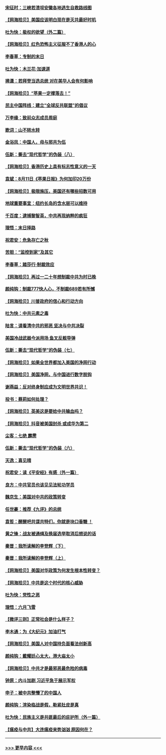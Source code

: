 #### [宋征时：三峡若溃坝安徽各地逃生自救路线图](../pages/nsc993/n12332450.md?t=08160102) 
#### [【网海拾贝】美国应该明白现在是灭共最好时机](../pages/nsc993/n12332313.md?t=08160102) 
#### [吐为快：极权的欲望（外二篇）](../pages/nsc993/n12332089.md?t=08160102) 
#### [【网海拾贝】红色恐怖主义征服不了香港人的心](../pages/nsc993/n12329296.md?t=08160102) 
#### [李春草：专制的末日](../pages/nsc993/n12329079.md?t=08160102) 
#### [吐为快：木兰花‧加速道](../pages/nsc993/n12327366.md?t=08160102) 
#### [拂潇：若拜登当选总统 对在美华人会有何影响](../pages/nsc993/n12295996.md?t=08160102) 
#### [【网海拾贝】“苹果一定撑落去！”](../pages/nsc993/n12326784.md?t=08160102) 
#### [民主中国阵线：建立“全球反共联盟”的倡议](../pages/nsc993/n12324177.md?t=08160102) 
#### [万李缘：致前众志成员周庭](../pages/nsc993/n12324635.md?t=08160102) 
#### [歌词：山不转水转](../pages/nsc993/n12324599.md?t=08160102) 
#### [金浴凤：中国人，毋与邪共为伍](../pages/nsc993/n12324257.md?t=08160102) 
#### [伍新：撕去“现代哲学”的伪装（八）](../pages/nsc993/n12324188.md?t=08160102) 
#### [【网海拾贝】香港历史上具有标志性意义的一天](../pages/nsc993/n12324021.md?t=08160102) 
#### [袁斌：8月11日《苹果日报》为何加印20万份](../pages/nsc993/n12323955.md?t=08160102) 
#### [【网海拾贝】极限施压，美国还有哪些招数可用](../pages/nsc993/n12322512.md?t=08160102) 
#### [地球重要事宜：纽约长岛的含水层可以维持](../pages/nsc993/n12321844.md?t=08160102) 
#### [千百度：逮捕黎智英，中共再现纳粹的疯狂](../pages/nsc993/n12321777.md?t=08160102) 
#### [理悟：末日择路](../pages/nsc993/n12320812.md?t=08160102) 
#### [祝君安：危急存亡之秋](../pages/nsc993/n12320795.md?t=08160102) 
#### [苦胆：“监控到家”及其它](../pages/nsc993/n12320751.md?t=08160102) 
#### [李春草：踏莎行·制裁效应](../pages/nsc993/n12318290.md?t=08160102) 
#### [【网海拾贝】再过一二十年想制裁中共为时已晚](../pages/nsc993/n12318195.md?t=08160102) 
#### [颜纯钩：制裁777快人心，不制裁689若有所憾](../pages/nsc993/n12316912.md?t=08160102) 
#### [【网海拾贝】川普政府的信心和行动方向](../pages/nsc993/n12316673.md?t=08160102) 
#### [吐为快：中共元素之毒](../pages/nsc993/n12316547.md?t=08160102) 
#### [陆言：请看清中共的邪恶 坚决与中共决裂](../pages/nsc993/n12315784.md?t=08160102) 
#### [美国冷战武器今派用场 鱼叉反舰导弹](../pages/nsc993/n12316258.md?t=08160102) 
#### [伍新：撕去“现代哲学”的伪装（七）](../pages/nsc993/n12315846.md?t=08160102) 
#### [【网海拾贝】如果全世界都加入美国的净网行动](../pages/nsc993/n12315588.md?t=08160102) 
#### [【网海拾贝】美国净网，与中国进行数字脱钩](../pages/nsc993/n12312813.md?t=08160102) 
#### [谢燕益：反对终身制应成为文明世界共识！](../pages/nsc993/n12310465.md?t=08160102) 
#### [投书：蔡莉如何处理？](../pages/nsc993/n12310224.md?t=08160102) 
#### [【网海拾贝】英美这是要给中共输血吗？](../pages/nsc993/n12307646.md?t=08160102) 
#### [【网海拾贝】抖音被美国封杀 或成华为第二](../pages/nsc993/n12305277.md?t=08160102) 
#### [尘客：七绝 霹雳](../pages/nsc993/n12304053.md?t=08160102) 
#### [伍新：撕去“现代哲学”的伪装（六）](../pages/nsc993/n12303243.md?t=08160102) 
#### [天逸：喜见晴](../pages/nsc993/n12303226.md?t=08160102) 
#### [祝君安：读《平安经》有感（外一篇）](../pages/nsc993/n12303170.md?t=08160102) 
#### [良方：中共官员也该见见法轮功学员](../pages/nsc993/n12302985.md?t=08160102) 
#### [魏京生：美国对中共的政策转变](../pages/nsc993/n12302929.md?t=08160102) 
#### [任世豪：推荐《九评》的总统](../pages/nsc993/n12302838.md?t=08160102) 
#### [袁哲：醒醒吧共谍共特们，你就是块口香糖 ！](../pages/nsc993/n12302678.md?t=08160102) 
#### [黄之锋：战友被通缉及换届选举取消后想说的话](../pages/nsc993/n12302681.md?t=08160102) 
#### [秦晋：我所读解的李登辉（下）](../pages/nsc993/n12302171.md?t=08160102) 
#### [秦晋：我所读解的李登辉（上）](../pages/nsc993/n12301979.md?t=08160102) 
#### [【网海拾贝】美国对华政策为何发生根本性转变？](../pages/nsc993/n12302091.md?t=08160102) 
#### [【网海拾贝】中共是这个时代的核心威胁](../pages/nsc993/n12300541.md?t=08160102) 
#### [吐为快：党性之恶](../pages/nsc993/n12300263.md?t=08160102) 
#### [理悟：六月飞雪](../pages/nsc993/n12300243.md?t=08160102) 
#### [【微评三则】正常社会是什么样子？](../pages/nsc993/n12300228.md?t=08160102) 
#### [李木通：为《大纪元》加油打气](../pages/nsc993/n12280363.md?t=08160102) 
#### [【网海拾贝】美国人对中国持负面看法创新高](../pages/nsc993/n12298720.md?t=08160102) 
#### [颜纯钩：戴耀廷心太大，港大庙太小](../pages/nsc993/n12297682.md?t=08160102) 
#### [【网海拾贝】中共才是最邪恶最危险的病毒](../pages/nsc993/n12296470.md?t=08160102) 
#### [钟原：内斗加剧 习近平急于展示军权](../pages/nsc993/n12292544.md?t=08160102) 
#### [申子：被中共整懵了的中国人](../pages/nsc993/n12291389.md?t=08160102) 
#### [颜纯钩：渲染临战是假，勒紧肚皮是真](../pages/nsc993/n12290945.md?t=08160102) 
#### [吐为快：民族主义是共匪最后的庇护所（外一篇）](../pages/nsc993/n12290887.md?t=08160102) 
#### [【瘟疫与中共】大连瘟疫来势汹汹 原因何在？](../pages/nsc993/n12287474.md?t=08160102) 

----
#### [ >>> 更早内容 <<< ](../indexes/nsc993-earlier.md)
